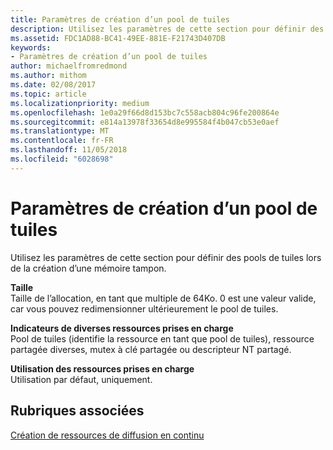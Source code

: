```yaml
---
title: Paramètres de création d’un pool de tuiles
description: Utilisez les paramètres de cette section pour définir des pools de tuiles lors de la création d’une mémoire tampon.
ms.assetid: FDC1AD88-BC41-49EE-881E-F21743D407DB
keywords:
- Paramètres de création d’un pool de tuiles
author: michaelfromredmond
ms.author: mithom
ms.date: 02/08/2017
ms.topic: article
ms.localizationpriority: medium
ms.openlocfilehash: 1e0a29f66d8d153bc7c558acb804c96fe200864e
ms.sourcegitcommit: e814a13978f33654d8e995584f4b047cb53e0aef
ms.translationtype: MT
ms.contentlocale: fr-FR
ms.lasthandoff: 11/05/2018
ms.locfileid: "6028698"
---
```

# <a name="tile-pool-creation-parameters"></a>Paramètres de création d’un pool de tuiles


Utilisez les paramètres de cette section pour définir des pools de tuiles lors de la création d’une mémoire tampon.

<span id="Size"></span><span id="size"></span><span id="SIZE"></span>**Taille**  
Taille de l’allocation, en tant que multiple de 64Ko. 0 est une valeur valide, car vous pouvez redimensionner ultérieurement le pool de tuiles.

<span id="Supported_Resource_Misc_Flags"></span><span id="supported_resource_misc_flags"></span><span id="SUPPORTED_RESOURCE_MISC_FLAGS"></span>**Indicateurs de diverses ressources prises en charge**  
Pool de tuiles (identifie la ressource en tant que pool de tuiles), ressource partagée diverses, mutex à clé partagée ou descripteur NT partagé.

<span id="Supported_Resource_Usage"></span><span id="supported_resource_usage"></span><span id="SUPPORTED_RESOURCE_USAGE"></span>**Utilisation des ressources prises en charge**  
Utilisation par défaut, uniquement.

## <a name="span-idrelated-topicsspanrelated-topics"></a><span id="related-topics"></span>Rubriques associées


[Création de ressources de diffusion en continu](creating-streaming-resources.md)

 

 




